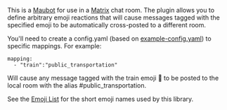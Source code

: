 This is a [Maubot](https://github.com/maubot/maubot) for use in a [Matrix](https://matrix.org/) chat room. The plugin allows you to define arbitrary emoji reactions that will cause messages tagged with the specified emoji to be automatically cross-posted to a different room.

You'll need to create a config.yaml (based on [example-config.yaml](example-config.yaml)) to specific mappings. For example:
```
mapping:
  - "train":"public_transportation"
```
Will cause any message tagged with the train emoji :train: to be posted to the local room with the alias #public_transportation.

See the [Emoji List](emoji_list.md) for the short emoji names used by this library.
